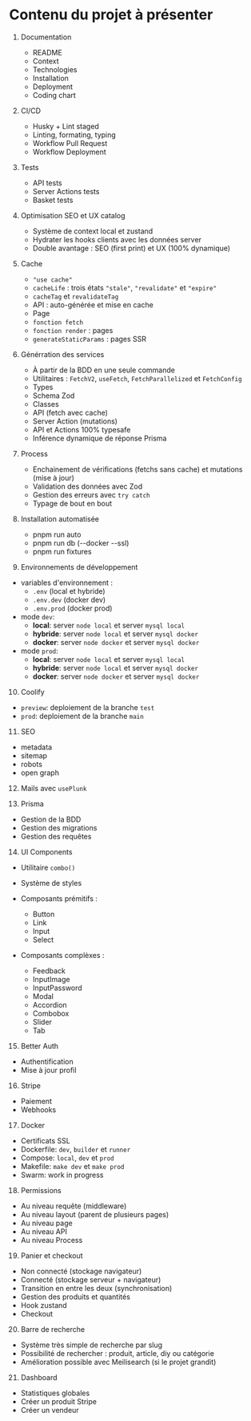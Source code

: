 # Contenu du projet à présenter

1. Documentation

    - README
    - Context
    - Technologies
    - Installation
    - Deployment
    - Coding chart

2. CI/CD

    - Husky + Lint staged
    - Linting, formating, typing
    - Workflow Pull Request
    - Workflow Deployment

3. Tests

    - API tests
    - Server Actions tests
    - Basket tests

4. Optimisation SEO et UX catalog

    - Système de context local et zustand
    - Hydrater les hooks clients avec les données server
    - Double avantage : SEO (first print) et UX (100% dynamique)

5. Cache

    - `"use cache"`
    - `cacheLife` : trois états `"stale"`, `"revalidate"` et `"expire"`
    - `cacheTag` et `revalidateTag`
    - API : auto-générée et mise en cache
    - Page
    - `fonction fetch`
    - `fonction render` : pages
    - `generateStaticParams` : pages SSR

6. Générration des services

    - À partir de la BDD en une seule commande
    - Utilitaires : `FetchV2`, `useFetch`, `FetchParallelized` et `FetchConfig`
    - Types
    - Schema Zod
    - Classes
    - API (fetch avec cache)
    - Server Action (mutations)
    - API et Actions 100% typesafe
    - Inférence dynamique de réponse Prisma

7. Process

    - Enchainement de vérifications (fetchs sans cache) et mutations (mise à jour)
    - Validation des données avec Zod
    - Gestion des erreurs avec `try catch`
    - Typage de bout en bout

8. Installation automatisée

    - pnpm run auto
    - pnpm run db (--docker --ssl)
    - pnpm run fixtures

9. Environnements de développement

- variables d'environnement :
    - `.env` (local et hybride)
    - `.env.dev` (docker dev)
    - `.env.prod` (docker prod)
- mode `dev`:
    - **local**: server `node local` et server `mysql local`
    - **hybride**: server `node local` et server `mysql docker`
    - **docker**: server `node docker` et server `mysql docker`
- mode `prod`:
    - **local**: server `node local` et server `mysql local`
    - **hybride**: server `node local` et server `mysql docker`
    - **docker**: server `node docker` et server `mysql docker`

10. Coolify

- `preview`: deploiement de la branche `test`
- `prod`: deploiement de la branche `main`

11. SEO

- metadata
- sitemap
- robots
- open graph

12. Mails avec `usePlunk`

13. Prisma

- Gestion de la BDD
- Gestion des migrations
- Gestion des requêtes

14. UI Components

- Utilitaire `combo()`
- Système de styles

- Composants prémitifs :

    - Button
    - Link
    - Input
    - Select

- Composants complèxes :
    - Feedback
    - InputImage
    - InputPassword
    - Modal
    - Accordion
    - Combobox
    - Slider
    - Tab

15. Better Auth

- Authentification
- Mise à jour profil

16. Stripe

- Paiement
- Webhooks

17. Docker

- Certificats SSL
- Dockerfile: `dev`, `builder` et `runner`
- Compose: `local`, `dev` et `prod`
- Makefile: `make dev` et `make prod`
- Swarm: work in progress

18. Permissions

- Au niveau requête (middleware)
- Au niveau layout (parent de plusieurs pages)
- Au niveau page
- Au niveau API
- Au niveau Process

19. Panier et checkout

- Non connecté (stockage navigateur)
- Connecté (stockage serveur + navigateur)
- Transition en entre les deux (synchronisation)
- Gestion des produits et quantités
- Hook zustand
- Checkout

20. Barre de recherche

- Système très simple de recherche par slug
- Possibilité de rechercher : produit, article, diy ou catégorie
- Amélioration possible avec Meilisearch (si le projet grandit)

21. Dashboard

- Statistiques globales
- Créer un produit Stripe
- Créer un vendeur
